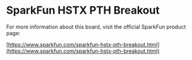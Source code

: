 # SparkFun HSTX PTH Breakout

For more information about this board, visit the official SparkFun product page:

[https://www.sparkfun.com/sparkfun-hstx-pth-breakout.html](https://www.sparkfun.com/sparkfun-hstx-pth-breakout.html) 